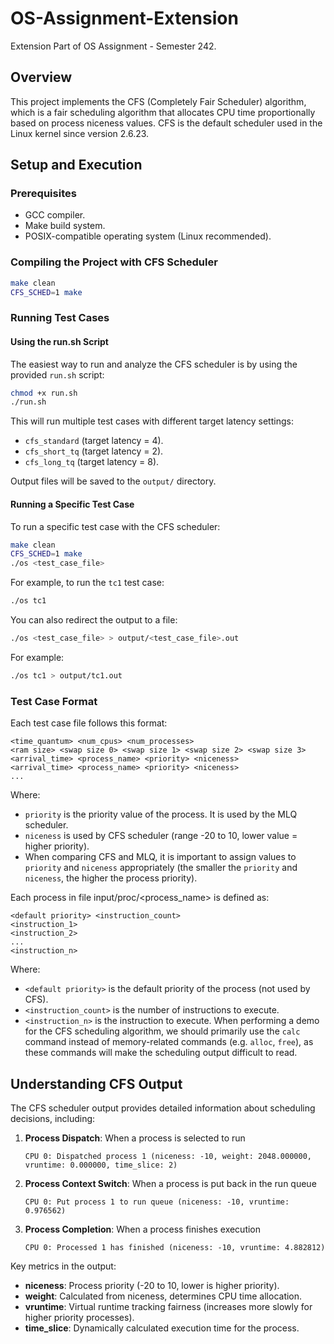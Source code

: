 # OS-Assignment-Extension

Extension Part of OS Assignment - Semester 242.

## Overview

This project implements the CFS (Completely Fair Scheduler) algorithm, which is a fair scheduling algorithm that allocates CPU time proportionally based on process niceness values. CFS is the default scheduler used in the Linux kernel since version 2.6.23.

## Setup and Execution

### Prerequisites

- GCC compiler.
- Make build system.
- POSIX-compatible operating system (Linux recommended).

### Compiling the Project with CFS Scheduler

```bash
make clean
CFS_SCHED=1 make
```

### Running Test Cases

#### Using the run.sh Script

The easiest way to run and analyze the CFS scheduler is by using the provided `run.sh` script:

```bash
chmod +x run.sh
./run.sh
```

This will run multiple test cases with different target latency settings:
- `cfs_standard` (target latency = 4).
- `cfs_short_tq` (target latency = 2).
- `cfs_long_tq` (target latency = 8).

Output files will be saved to the `output/` directory.

#### Running a Specific Test Case

To run a specific test case with the CFS scheduler:

```bash
make clean
CFS_SCHED=1 make
./os <test_case_file>
```
For example, to run the `tc1` test case:

```bash
./os tc1
```

You can also redirect the output to a file:

```bash
./os <test_case_file> > output/<test_case_file>.out
```
For example:

```bash
./os tc1 > output/tc1.out
```


### Test Case Format

Each test case file follows this format:
```
<time_quantum> <num_cpus> <num_processes> 
<ram size> <swap size 0> <swap size 1> <swap size 2> <swap size 3>
<arrival_time> <process_name> <priority> <niceness>
<arrival_time> <process_name> <priority> <niceness>
...
```
Where:
- `priority` is the priority value of the process. It is used by the MLQ scheduler.
- `niceness` is used by CFS scheduler (range -20 to 10, lower value = higher priority).
- When comparing CFS and MLQ, it is important to assign values to `priority` and `niceness` appropriately (the smaller the `priority` and `niceness`, the higher the process priority).

Each process in file input/proc/<process_name> is defined as:
```
<default priority> <instruction_count>
<instruction_1>
<instruction_2>
...
<instruction_n>
```
Where:
- `<default priority>` is the default priority of the process (not used by CFS).
- `<instruction_count>` is the number of instructions to execute.
- `<instruction_n>` is the instruction to execute. When performing a demo for the CFS scheduling algorithm, we should primarily use the `calc` command instead of memory-related commands (e.g. `alloc`, `free`), as these commands will make the scheduling output difficult to read.

## Understanding CFS Output

The CFS scheduler output provides detailed information about scheduling decisions, including:

1. **Process Dispatch**: When a process is selected to run
   ```
   CPU 0: Dispatched process 1 (niceness: -10, weight: 2048.000000, vruntime: 0.000000, time_slice: 2)
   ```

2. **Process Context Switch**: When a process is put back in the run queue
   ```
   CPU 0: Put process 1 to run queue (niceness: -10, vruntime: 0.976562)
   ```

3. **Process Completion**: When a process finishes execution
   ```
   CPU 0: Processed 1 has finished (niceness: -10, vruntime: 4.882812)
   ```

Key metrics in the output:
- **niceness**: Process priority (-20 to 10, lower is higher priority).
- **weight**: Calculated from niceness, determines CPU time allocation.
- **vruntime**: Virtual runtime tracking fairness (increases more slowly for higher priority processes).
- **time_slice**: Dynamically calculated execution time for the process.
